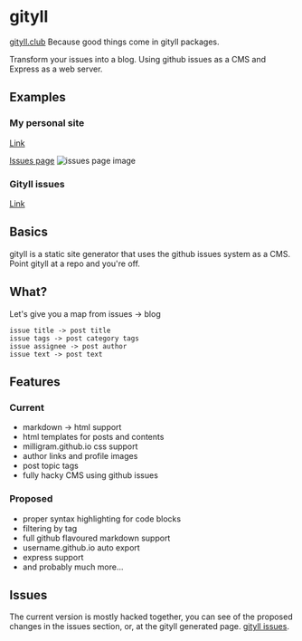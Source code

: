# gityll
[gityll.club](http://gityll.club/contents.html) Because good things come in gityll packages.

Transform your issues into a blog. Using github issues as a CMS and Express as a web server.

## Examples
### My personal site
<a href="http://aranlong.co.uk/contents">Link</a>

<a href="https://github.com/AranScope/test-repo/issues">Issues page</a>
![issues page image](https://i.gyazo.com/3e6e82bf488f3472654f04716403b430.png)

### Gityll issues
<a href="http://gityll.club/contents.html">Link</a>

## Basics
gityll is a static site generator that uses the github issues system as a CMS. Point gityll at a repo and you're off. 

## What?
Let's give you a map from issues -> blog
```
issue title -> post title
issue tags -> post category tags
issue assignee -> post author
issue text -> post text
```

## Features
### Current
- markdown -> html support
- html templates for posts and contents
- milligram.github.io css support
- author links and profile images
- post topic tags
- fully hacky CMS using github issues

### Proposed
- proper syntax highlighting for code blocks
- filtering by tag
- full github flavoured markdown support
- username.github.io auto export
- express support
- and probably much more...

## Issues
The current version is mostly hacked together, you can see of the proposed changes in the issues section, or, at the gityll generated page. <a href="http://aranlong.co.uk/gityllissues">gityll issues</a>.

